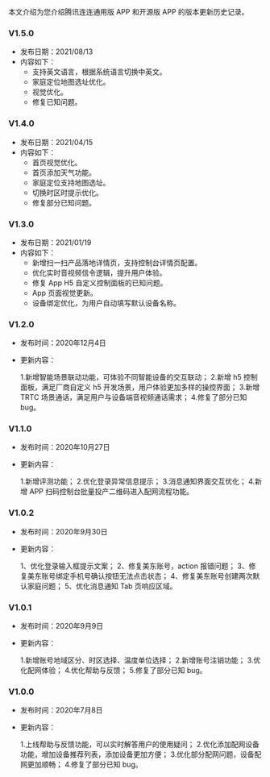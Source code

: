 

本文介绍为您介绍腾讯连连通用版 APP 和开源版 APP 的版本更新历史记录。

### V1.5.0

- 发布日期：2021/08/13
- 内容如下：
  - 支持英文语言，根据系统语言切换中英文。
  - 家庭定位地图选址优化。
  - 视觉优化。
  - 修复已知问题。

### V1.4.0

- 发布日期：2021/04/15
- 内容如下：
  - 首页视觉优化。
  - 首页添加天气功能。
  - 家庭定位支持地图选址。
  - 切换时区时提示优化。
  - 修复部分已知问题。

### V1.3.0

- 发布日期：2021/01/19
- 内容如下：
  - 新增扫一扫产品落地详情页，支持控制台详情页配置。
  - 优化实时音视频信令逻辑，提升用户体验。
  - 修复 App H5 自定义控制面板的已知问题。
  - App 页面视觉更新。
  - 设备绑定优化，为用户自动填写默认设备名称。

### V1.2.0

- 发布时间：2020年12月4日

- 更新内容：

  1.新增智能场景联动功能，可体验不同智能设备的交互联动；
  2.新增 h5 控制面板，满足厂商自定义 h5 开发场景，用户体验更加多样的操控界面；
  3.新增 TRTC 场景通话，满足用户与设备端音视频通话需求；
  4.修复了部分已知 bug。

### V1.1.0

- 发布时间：2020年10月27日

- 更新内容：

  1.新增评测功能；
  2.优化登录异常信息提示；
  3.消息通知界面交互优化；
  4.新增 APP 扫码控制台批量投产二维码进入配网流程功能。

### V1.0.2

- 发布时间：2020年9月30日

- 更新内容：

  1、优化登录输入框提示文案；
  2、修复美东账号，action 报错问题；
  3、修复美东账号绑定手机号确认按钮无法点击状态；
  4、修复美东账号创建两次默认家庭问题；
  5、优化消息通知 Tab 页响应区域。

### V1.0.1

- 发布时间：2020年9月9日

- 更新内容：

  1.新增账号地域区分、时区选择、温度单位选择；
  2.新增账号注销功能；
  3.优化配网体验；
  4.优化帮助与反馈；
  5.修复了部分已知 bug。

### V1.0.0

- 发布时间：2020年7月8日

- 更新内容：

  1.上线帮助与反馈功能，可以实时解答用户的使用疑问；
  2.优化添加配网设备功能，增加设备推荐列表，添加设备更加方便；
  3.优化部分配网问题，设备配网更加顺畅；
  4.修复了部分已知 bug。



